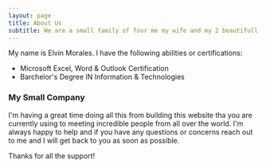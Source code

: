 ```yaml
---
layout: page
title: About Us
subtitle: We are a small family of four me my wife and my 2 beautifull boys
---
```


My name is Elvin Morales. I have the following abilities or certifications:

- Microsoft Excel, Word & Outlook Certification
- Barchelor's Degree IN Information & Technologies



### My Small Company

I'm having a great time doing all this from building this website tha you are currently using to meeting incredible people from all over the world. I'm always happy to help and if you have any questions or concerns reach out to me and I will get back to you as soon as possible.

Thanks for all the support!

